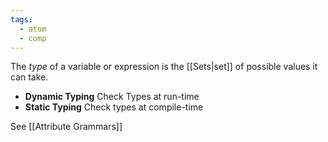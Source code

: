```yaml
---
tags:
  - atom
  - comp
---
```

The *type* of a variable or expression is the [[Sets|set]] of possible values it can take.

- **Dynamic Typing**
  Check Types at run-time
- **Static Typing**
  Check types at compile-time

See [[Attribute Grammars]]
